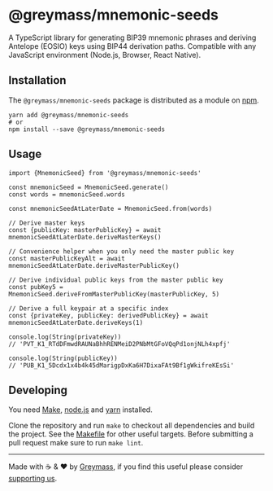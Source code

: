# @greymass/mnemonic-seeds

A TypeScript library for generating BIP39 mnemonic phrases and deriving Antelope (EOSIO) keys using BIP44 derivation paths. Compatible with any JavaScript environment (Node.js, Browser, React Native).

## Installation

The `@greymass/mnemonic-seeds` package is distributed as a module on [npm](https://www.npmjs.com/package/PACKAGE).

```
yarn add @greymass/mnemonic-seeds
# or
npm install --save @greymass/mnemonic-seeds
```

## Usage

```
import {MnemonicSeed} from '@greymass/mnemonic-seeds'

const mnemonicSeed = MnemonicSeed.generate()
const words = mnemonicSeed.words

const mnemonicSeedAtLaterDate = MnemonicSeed.from(words)

// Derive master keys
const {publicKey: masterPublicKey} = await mnemonicSeedAtLaterDate.deriveMasterKeys()

// Convenience helper when you only need the master public key
const masterPublicKeyAlt = await mnemonicSeedAtLaterDate.deriveMasterPublicKey()

// Derive individual public keys from the master public key
const pubKey5 = MnemonicSeed.deriveFromMasterPublicKey(masterPublicKey, 5)

// Derive a full keypair at a specific index
const {privateKey, publicKey: derivedPublicKey} = await mnemonicSeedAtLaterDate.deriveKeys(1)

console.log(String(privateKey))
// 'PVT_K1_RTdDFmwdRAUNaBhhRENMeiD2PNbMtGFoVQqPd1onjNLh4xpfj'

console.log(String(publicKey))
// 'PUB_K1_5Dcdx1x4b4k45dMarigpDxKa6H7DixaFAt9Bf1gWkifreKEsSi'
```

## Developing

You need [Make](https://www.gnu.org/software/make/), [node.js](https://nodejs.org/en/) and [yarn](https://classic.yarnpkg.com/en/docs/install) installed.

Clone the repository and run `make` to checkout all dependencies and build the project. See the [Makefile](./Makefile) for other useful targets. Before submitting a pull request make sure to run `make lint`.

---

Made with ☕️ & ❤️ by [Greymass](https://greymass.com), if you find this useful please consider [supporting us](https://greymass.com/support-us).
